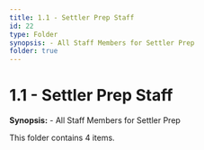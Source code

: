 ```yaml
---
title: 1.1 - Settler Prep Staff
id: 22
type: Folder
synopsis: - All Staff Members for Settler Prep
folder: true
---
```


# 1.1 - Settler Prep Staff

**Synopsis:** - All Staff Members for Settler Prep

This folder contains 4 items.
